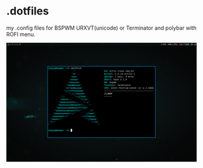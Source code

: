 # .dotfiles
my .config files for BSPWM URXVT(unicode) or Terminator and polybar with ROFI menu.

<p align="center">
  <img width=1000
       src=/Screenshots/Screenshot_1.png
       >
</p>
